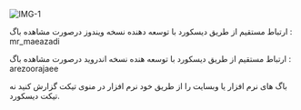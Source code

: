 ![IMG-1](https://github.com/user-attachments/assets/fc632bce-b30e-493a-83ba-b8036f6c9521)

ارتباط مستقیم از طریق دیسکورد با توسعه دهنده نسخه ویندوز درصورت مشاهده باگ : mr_maeazadi

ارتباط مستقیم از طریق دیسکورد با توسعه هنده نسخه اندروید درصورت مشاهده باگ : arezoorajaee

باگ های نرم افزار یا وبسایت را از طریق خود نرم افزار در منوی تیکت گزارش کنید نه تیکت دیسکورد.
